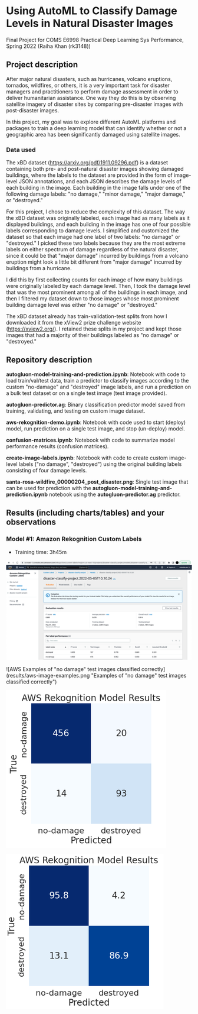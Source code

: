 # Using AutoML to Classify Damage Levels in Natural Disaster Images
Final Project for COMS E6998 Practical Deep Learning Sys Performance, Spring 2022 (Raiha Khan (rk3148))

## Project description
After major natural disasters, such as hurricanes, volcano eruptions, tornados, wildfires, or others, it is a very important task for disaster managers and practitioners to perform damage assessment in order to deliver humanitarian assistance. One way they do this is by observing satellite imagery of disaster sites by comparing pre-disaster images with post-disaster images. 

In this project, my goal was to explore different AutoML platforms and packages to train a deep learning model that can identify whether or not a geographic area has been significantly damaged using satellite images.

### Data used
The xBD dataset (https://arxiv.org/pdf/1911.09296.pdf) is a dataset containing both pre- and post-natural disaster images showing damaged buildings, where the labels to the dataset are provided in the form of image-level JSON annotations, and each JSON describes the damage levels of each building in the image. Each building in the image falls under one of the following damage labels: "no damage," "minor damage," "major damage," or "destroyed." 

For this project, I chose to reduce the complexity of this dataset. The way the xBD dataset was originally labeled, each image had as many labels as it displayed buildings, and each building in the image has one of four possible labels corresponding to damage levels. I simplified and customized the dataset so that each image had one label of two labels: "no damage" or "destroyed." I picked these two labels because they are the most extreme labels on either spectrum of damage regardless of the natural disaster, since it could be that "major damage" incurred by buildings from a volcano eruption might look a little bit different from "major damage" incurred by buildings from a hurricane.

I did this by first collecting counts for each image of how many buildings were originally labeled by each damage level. Then, I took the damage level that was the most prominent among all of the buildings in each image, and then I filtered my dataset down to those images whose most prominent building damage level was either "no damage" or "destroyed."

The xBD dataset already has train-validation-test splits from how I downloaded it from the xView2 prize challenge website (https://xview2.org/). I retained these splits in my project and kept those images that had a majority of their buildings labeled as "no damage" or "destroyed."

## Repository description
**autogluon-model-training-and-prediction.ipynb**: Notebook with code to load train/val/test data, train a predictor to classify images according to the custom "no-damage" and "destroyed" image labels, and run a prediction on a bulk test dataset or on a single test image (test image provided). 

**autogluon-predictor.ag**: Binary classification predictor model saved from training, validating, and testing on custom image dataset. 

**aws-rekognition-demo.ipynb**: Notebook with code used to start (deploy) model, run prediction on a single test image, and stop (un-deploy) model. 

**confusion-matrices.ipynb**: Notebook with code to summarize model performance results (confusion matrices).

**create-image-labels.ipynb**: Notebook with code to create custom image-level labels ("no damage", "destroyed") using the original building labels consisting of four damage levels.

**santa-rosa-wildfire_00000204_post_disaster.png**: Single test image that can be used for prediction with the **autogluon-model-training-and-prediction.ipynb** notebook using the **autogluon-predictor.ag** predictor.
        
## Results (including charts/tables) and your observations  

### Model #1: Amazon Rekognition Custom Labels

- Training time: 3h45m

![AWS Evaluation results, Per label performance](results/aws-model-results.png "Evaluation results, Per label performance")

![AWS Examples of "no damage" test images classified correctly](results/aws-image-examples.png "Examples of "no damage" test images classified correctly")

![AWS Confusion matrix (counts)](results/aws-cf-counts.png "Confusion matrix (counts)")

![AWS Confusion matrix (counts)](results/aws-cf-pcts.png "Confusion matrix (%)")